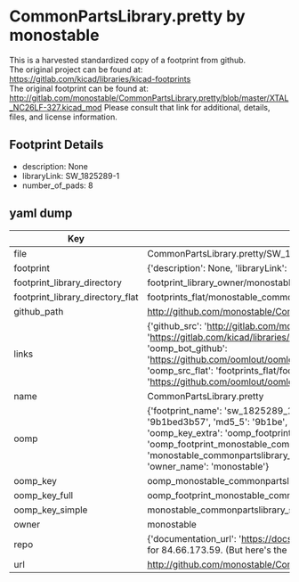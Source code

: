 # CommonPartsLibrary.pretty by monostable  
This is a harvested standardized copy of a footprint from github.  
The original project can be found at:  
https://gitlab.com/kicad/libraries/kicad-footprints  
The original footprint can be found at:
http://gitlab.com/monostable/CommonPartsLibrary.pretty/blob/master/XTAL_NC26LF-327.kicad_mod
Please consult that link for additional, details, files, and license information.  
## Footprint Details
* description: None  
* libraryLink: SW_1825289-1  
* number_of_pads: 8  
## yaml dump  
| Key | Value |  
| --- | --- |  
| file | CommonPartsLibrary.pretty/SW_1825289-1.kicad_mod |  
| footprint | {'description': None, 'libraryLink': 'SW_1825289-1', 'number_of_pads': 8} |  
| footprint_library_directory | footprint_library_owner/monostable_CommonPartsLibrary.pretty |  
| footprint_library_directory_flat | footprints_flat/monostable_commonpartslibrary_sw_1825289_1/working |  
| github_path | http://github.com/monostable/CommonPartsLibrary.pretty/blob/master/SW_1825289-1.kicad_mod |  
| links | {'github_src': 'http://gitlab.com/monostable/CommonPartsLibrary.pretty/blob/master/XTAL_NC26LF-327.kicad_mod', 'github_src_repo': 'https://gitlab.com/kicad/libraries/kicad-footprints', 'oomp_bot': 'footprints/monostable_commonpartslibrary_sw_1825289_1/working', 'oomp_bot_github': 'https://github.com/oomlout/oomlout_oomp_footprint_bot/tree/main/footprints/monostable_commonpartslibrary_sw_1825289_1/working', 'oomp_src_flat': 'footprints_flat/footprints_flat/monostable_commonpartslibrary_sw_1825289_1/working', 'oomp_src_flat_github': 'https://github.com/oomlout/oomlout_oomp_footprint_src/tree/main/footprints_flat/monostable_commonpartslibrary_sw_1825289_1/working'} |  
| name | CommonPartsLibrary.pretty |  
| oomp | {'footprint_name': 'sw_1825289_1', 'library_name': 'commonpartslibrary', 'md5': '9b1bed3b57a7f0629936193dbcab2735', 'md5_10': '9b1bed3b57', 'md5_5': '9b1be', 'md5_6': '9b1bed', 'oomp_key': 'oomp_monostable_commonpartslibrary_sw_1825289_1', 'oomp_key_extra': 'oomp_footprint_monostable_commonpartslibrary_sw_1825289_1', 'oomp_key_full': 'oomp_footprint_monostable_commonpartslibrary_sw_1825289_1_9b1bed', 'oomp_key_simple': 'monostable_commonpartslibrary_sw_1825289_1', 'original_filename': 'CommonPartsLibrary.pretty/SW_1825289-1.kicad_mod', 'owner_name': 'monostable'} |  
| oomp_key | oomp_monostable_commonpartslibrary_sw_1825289_1 |  
| oomp_key_full | oomp_footprint_monostable_commonpartslibrary_sw_1825289_1 |  
| oomp_key_simple | monostable_commonpartslibrary_sw_1825289_1 |  
| owner | monostable |  
| repo | {'documentation_url': 'https://docs.github.com/rest/overview/resources-in-the-rest-api#rate-limiting', 'message': "API rate limit exceeded for 84.66.173.59. (But here's the good news: Authenticated requests get a higher rate limit. Check out the documentation for more details.)"} |  
| url | http://github.com/monostable/CommonPartsLibrary.pretty |  

